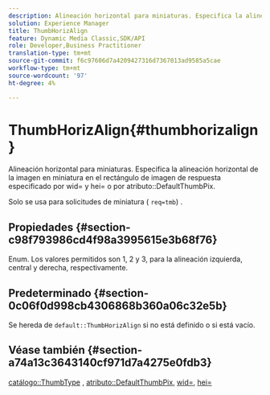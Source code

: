 ```yaml
---
description: Alineación horizontal para miniaturas. Especifica la alineación horizontal de la imagen en miniatura en el rectángulo de imagen de respuesta especificado por wid= y hei= o por el atributo DefaultThumbPix.
solution: Experience Manager
title: ThumbHorizAlign
feature: Dynamic Media Classic,SDK/API
role: Developer,Business Practitioner
translation-type: tm+mt
source-git-commit: f6c97606d7a4209427316d7367013ad9585a5cae
workflow-type: tm+mt
source-wordcount: '97'
ht-degree: 4%

---
```



# ThumbHorizAlign{#thumbhorizalign}

Alineación horizontal para miniaturas. Especifica la alineación horizontal de la imagen en miniatura en el rectángulo de imagen de respuesta especificado por wid= y hei= o por atributo::DefaultThumbPix.

Solo se usa para solicitudes de miniatura ( `req=tmb`) .

## Propiedades {#section-c98f793986cd4f98a3995615e3b68f76}

Enum. Los valores permitidos son 1, 2 y 3, para la alineación izquierda, central y derecha, respectivamente.

## Predeterminado {#section-0c06f0d998cb4306868b360a06c32e5b}

Se hereda de `default::ThumbHorizAlign` si no está definido o si está vacío.

## Véase también {#section-a74a13c3643140cf971d7a4275e0fdb3}

[catálogo::ThumbType](../../../../../is-api/image-catalog/image-serving-api-ref/c-image-catalog-reference/c-image-svg-data-reference/c-image-data-reference/r-thumbtype-cat.md#reference-41149ddffc8749cba2f8d9c8e2611e03) ,  [atributo::DefaultThumbPix](../../../../../is-api/image-catalog/image-serving-api-ref/c-image-catalog-reference/c-attributes-reference/r-defaultthumbpix.md#reference-cf52bb74bed2466e8bc8adb0cacd6141),  [wid=](../../../../../is-api/http-ref/image-serving-api-ref/c-http-protocol-reference/c-command-reference/r-is-http-wid.md#reference-bfeadcb67bf4485f851eb21345527e47),  [hei=](../../../../../is-api/http-ref/image-serving-api-ref/c-http-protocol-reference/c-command-reference/r-is-http-hei.md#reference-6d6f556ccc0e4b98a815e8a5c1944a96)
